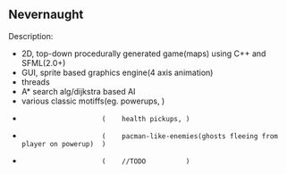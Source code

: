 Nevernaught
--------------
Description:
- 2D, top-down procedurally generated game(maps) using C++ and SFML(2.0+)
- GUI, sprite based graphics engine(4 axis animation)
- threads
- A* search alg/dijkstra based AI
- various classic motiffs(eg. powerups,       )
-                         (    health pickups, )
-                         (    pacman-like-enemies(ghosts fleeing from player on powerup)  )
-                         (    //TODO          )
